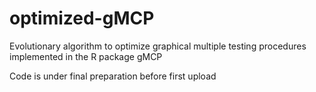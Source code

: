 # optimized-gMCP
Evolutionary algorithm to optimize graphical multiple testing procedures implemented in the R package gMCP

Code is under final preparation before first upload
